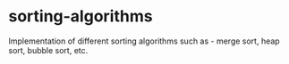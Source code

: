 # sorting-algorithms
Implementation of different sorting algorithms such as - merge sort, heap sort, bubble sort, etc.

